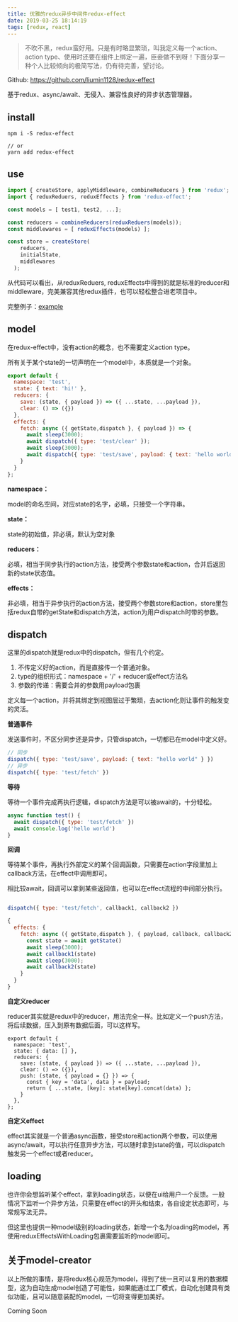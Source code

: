 ```yaml
---
title: 优雅的redux异步中间件redux-effect
date: 2019-03-25 18:14:19
tags: [redux, react]
---
```


> 不吹不黑，redux蛮好用。只是有时略显繁琐，叫我定义每一个action、action type、使用时还要在组件上绑定一遍，臣妾做不到呀！下面分享一种个人比较倾向的极简写法，仍有待完善，望讨论。

Github: https://github.com/liumin1128/redux-effect

基于redux、async/await、无侵入、兼容性良好的异步状态管理器。

## install

```
npm i -S redux-effect

// or
yarn add redux-effect
```

## use


```Javascript
import { createStore, applyMiddleware, combineReducers } from 'redux';
import { reduxReduers, reduxEffects } from 'redux-effect';

const models = [ test1, test2, ...];

const reducers = combineReducers(reduxReduers(models));
const middlewares = [ reduxEffects(models) ];

const store = createStore(
    reducers,
    initialState,
    middlewares
  );
```

从代码可以看出，从reduxReduers, reduxEffects中得到的就是标准的reducer和middleware，完美兼容其他redux插件，也可以轻松整合进老项目中。

完整例子：[example](example/src/store.js)

## model

在redux-effect中，没有action的概念，也不需要定义action type。

所有关于某个state的一切声明在一个model中，本质就是一个对象。

```Javascript
export default {
  namespace: 'test',
  state: { text: 'hi!' },
  reducers: {
    save: (state, { payload }) => ({ ...state, ...payload }),
    clear: () => ({})
  },
  effects: {
    fetch: async ({ getState,dispatch }, { payload }) => {
      await sleep(3000);
      await dispatch({ type: 'test/clear' });
      await sleep(3000);
      await dispatch({ type: 'test/save', payload: { text: 'hello world' } });
    }
  }
};

```

**namespace：**

model的命名空间，对应state的名字，必填，只接受一个字符串。

**state：**

state的初始值，非必填，默认为空对象

**reducers：**

必填，相当于同步执行的action方法，接受两个参数state和action，合并后返回新的state状态值。

**effects：**

非必填，相当于异步执行的action方法，接受两个参数store和action，store里包括redux自带的getState和dispatch方法，action为用户dispatch时带的参数。

## dispatch

这里的dispatch就是redux中的dispatch，但有几个约定。

1. 不传定义好的action，而是直接传一个普通对象。
2. type的组织形式：namespace + '/' + reducer或effect方法名
3. 参数的传递：需要合并的参数用payload包裹

定义每一个action，并将其绑定到视图层过于繁琐，去action化则让事件的触发变的灵活。

**普通事件**

发送事件时，不区分同步还是异步，只管dispatch，一切都已在model中定义好。

```javascript
// 同步
dispatch({ type: 'test/save', payload: { text: "hello world" } })
// 异步
dispatch({ type: 'test/fetch' })
```

**等待**

等待一个事件完成再执行逻辑，dispatch方法是可以被await的，十分轻松。

```javascript
async function test() {
  await dispatch({ type: 'test/fetch' })
  await console.log('hello world')
}
```

**回调**

等待某个事件，再执行外部定义的某个回调函数，只需要在action字段里加上callback方法，在effect中调用即可。

相比较await，回调可以拿到某些返回值，也可以在effect流程的中间部分执行。

```javascript

dispatch({ type: 'test/fetch', callback1, callback2 })

{
  effects: {
    fetch: async ({ getState,dispatch }, { payload, callback, callback2 }) => {
      const state = await getState()
      await sleep(3000);
      await callback1(state)
      await sleep(3000);
      await callback2(state)
    }
  }
}
```
**自定义reducer**

reducer其实就是redux中的reducer，用法完全一样。比如定义一个push方法，将后续数据，压入到原有数据后面，可以这样写。


```
export default {
  namespace: 'test',
  state: { data: [] },
  reducers: {
    save: (state, { payload }) => ({ ...state, ...payload }),
    clear: () => ({}),
    push: (state, { payload = {} }) => {
      const { key = 'data', data } = payload;
      return { ...state, [key]: state[key].concat(data) };
    }
  },
};
```

**自定义effect**

effect其实就是一个普通async函数，接受store和action两个参数，可以使用async/await，可以执行任意异步方法，可以随时拿到state的值，可以dispatch触发另一个effect或者reducer。

## loading

  也许你会想监听某个effect，拿到loading状态，以便在ui给用户一个反馈。一般情况下监听一个异步方法，只需要在effect的开头和结束，各自设定状态即可，与常规写法无异。
  
  但这里也提供一种model级别的loading状态，新增一个名为loading的model，再使用reduxEffectsWithLoading包裹需要监听的model即可。

## 关于model-creator

以上所做的事情，是将redux核心规范为model，得到了统一且可以复用的数据模型，这为自动生成model创造了可能性，如果能通过工厂模式，自动化创建具有类似功能，且可以随意装配的model，一切将变得更加美好。

Coming Soon

<!-- 了解更多请移步：[redux-model-creator](https://github.com/liumin1128/redux-model-creator) -->

